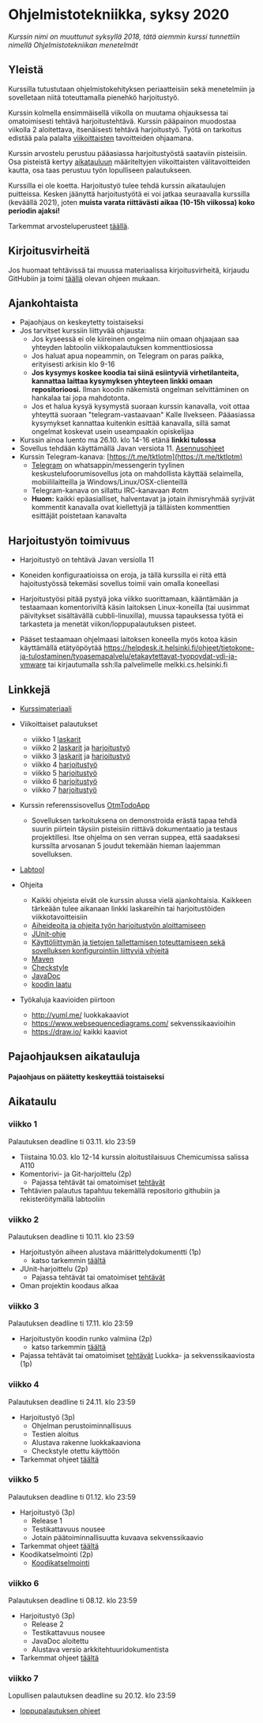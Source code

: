 # Ohjelmistotekniikka, syksy 2020

_Kurssin nimi on muuttunut syksyllä 2018, tätä aiemmin kurssi tunnettiin nimellä Ohjelmistotekniikan menetelmät_

## Yleistä

Kurssilla tutustutaan ohjelmistokehityksen periaatteisiin sekä menetelmiin ja sovelletaan niitä toteuttamalla pienehkö harjoitustyö.

Kurssin kolmella ensimmäisellä viikolla on muutama ohjauksessa tai omatoimisesti tehtävä harjoitustehtävä. Kurssin pääpainon muodostaa viikolla 2 aloitettava, itsenäisesti tehtävä harjoitustyö. Työtä on tarkoitus edistää pala palalta [viikoittaisten](https://github.com/mluukkai/ohjelmistotekniikka-syksy-2020#aikataulu) tavoitteiden ohjaamana.

Kurssin arvostelu perustuu pääasiassa harjoitustyöstä saataviin pisteisiin. Osa pisteistä kertyy [aikatauluun](https://github.com/mluukkai/ohjelmistotekniikka-syksy-2020#aikataulu) määriteltyjen viikoittaisten välitavoitteiden kautta, osa taas perustuu työn lopulliseen palautukseen.

Kurssilla ei ole koetta. Harjoitustyö tulee tehdä kurssin aikataulujen puitteissa. Kesken jäänyttä harjoitustyötä ei voi jatkaa seuraavalla kurssilla (keväällä 2021), joten **muista varata riittävästi aikaa (10-15h viikossa) koko periodin ajaksi!**

Tarkemmat arvosteluperusteet [täällä](https://github.com/mluukkai/ohjelmistotekniikka-syksy-2020/blob/main/web/arvosteluperusteet.md).

## Kirjoitusvirheitä

Jos huomaat tehtävissä tai muussa materiaalissa kirjoitusvirheitä, kirjaudu GitHubiin ja toimi [täällä](https://github.com/mluukkai/ohjelmistotekniikka-syksy-2020/blob/main/web/typokorjaukset.md) olevan ohjeen mukaan.

## Ajankohtaista

- Pajaohjaus on keskeytetty toistaiseksi
- Jos tarvitset kurssiin liittyvää ohjausta:
  - Jos kyseessä ei ole kiireinen ongelma niin omaan ohjaajaan saa yhteyden labtoolin viikkopalautuksen kommenttiosiossa
  - Jos haluat apua nopeammin, on Telegram on paras paikka, erityisesti arkisin klo 9-16
  - **Jos kysymys koskee koodia tai siinä esiintyviä virhetilanteita, kannattaa laittaa kysymyksen yhteyteen linkki omaan repositorioosi.** Ilman koodin näkemistä ongelman selvittäminen on hankalaa tai jopa mahdotonta.
  - Jos et halua kysyä kysymystä suoraan kurssin kanavalla, voit ottaa yhteyttä suoraan "telegram-vastaavaan" Kalle Ilvekseen. Pääasiassa kysymykset kannattaa kuitenkin esittää kanavalla, sillä samat ongelmat koskevat usein useampaakin opiskelijaa
- Kurssin ainoa luento ma 26.10. klo 14-16 etänä **linkki tulossa**
- Sovellus tehdään käyttämällä Javan versiota 11. [Asennusohjeet](https://www.mooc.fi/fi/installation/netbeans)
- Kurssin Telegram-kanava: [https://t.me/tktlotm](https://t.me/tktlotm)
  - [Telegram](https://telegram.org/) on whatsappin/messengerin tyylinen keskustelufoorumisovellus jota on mahdollista käyttää selaimella, mobiililaitteilla ja Windows/Linux/OSX-clienteillä
  - Telegram-kanava on sillattu IRC-kanavaan #otm
  - **Huom:** kaikki epäasialliset, halventavat ja jotain ihmisryhmää syrjivät kommentit kanavalla ovat kiellettyjä ja tälläisten kommenttien esittäjät poistetaan kanavalta

## Harjoitustyön toimivuus

- Harjoitustyö on tehtävä Javan versiolla 11

- Koneiden konfiguraatioissa on eroja, ja tällä kurssilla ei riitä että hajoitustyössä tekemäsi sovellus toimii vain omalla koneellasi

- Harjoitustyösi pitää pystyä joka viikko suorittamaan, kääntämään ja testaamaan komentoriviltä käsin laitoksen Linux-koneilla (tai uusimmat päivitykset sisältävällä cubbli-linuxilla), muussa tapauksessa työtä ei tarkasteta ja menetät viikon/loppupalautuksen pisteet.

- Pääset testaamaan ohjelmaasi laitoksen koneella myös kotoa käsin käyttämällä etätyöpöytää https://helpdesk.it.helsinki.fi/ohjeet/tietokone-ja-tulostaminen/tyoasemapalvelu/etakaytettavat-tyopoydat-vdi-ja-vmware tai kirjautumalla ssh:lla palvelimelle melkki.cs.helsinki.fi

## Linkkejä

- [Kurssimateriaali](https://github.com/mluukkai/ohjelmistotekniikka-syksy-2020/blob/main/web/materiaali.md)
- Viikoittaiset palautukset

  - viikko 1 [laskarit](https://github.com/mluukkai/ohjelmistotekniikka-syksy-2020/blob/main/tehtavat/viikko1.md)
  - viikko 2 [laskarit](https://github.com/mluukkai/ohjelmistotekniikka-syksy-2020/blob/main/tehtavat/viikko2.md) ja [harjoitustyö](https://github.com/mluukkai/ohjelmistotekniikka-syksy-2020/blob/main/tehtavat/harjoitustyo_viikko2.md)
  - viikko 3 [laskarit](https://github.com/mluukkai/ohjelmistotekniikka-syksy-2020/blob/main/tehtavat/viikko3.md) ja [harjoitustyö](https://github.com/mluukkai/ohjelmistotekniikka-syksy-2020/blob/main/tehtavat/harjoitustyo_viikko3.md)
  - viikko 4 [harjoitustyö](https://github.com/mluukkai/ohjelmistotekniikka-syksy-2020/blob/main/tehtavat/harjoitustyo_viikko4.md)
  - viikko 5 [harjoitustyö](https://github.com/mluukkai/ohjelmistotekniikka-syksy-2020/blob/main/tehtavat/harjoitustyo_viikko5.md)
  - viikko 6 [harjoitustyö](https://github.com/mluukkai/ohjelmistotekniikka-syksy-2020/blob/main/tehtavat/harjoitustyo_viikko6.md)
  - viikko 7 [harjoitustyö](https://github.com/mluukkai/ohjelmistotekniikka-syksy-2020/blob/main/tehtavat/harjoitustyo_viikko7.md)

- Kurssin referenssisovellus [OtmTodoApp](https://github.com/mluukkai/OtmTodoApp)
  - Sovelluksen tarkoituksena on demonstroida erästä tapaa tehdä suurin piirtein täysiin pisteisiin riittävä dokumentaatio ja testaus projektillesi. Itse ohjelma on sen verran suppea, että saadaksesi kurssilta arvosanan 5 joudut tekemään hieman laajemman sovelluksen.
- [Labtool](https://study.cs.helsinki.fi/labtool/courses/)
- Ohjeita
  - Kaikki ohjeista eivät ole kurssin alussa vielä ajankohtaisia. Kaikkeen tärkeään tulee aikanaan linkki laskareihin tai harjoitustöiden viikkotavoitteisiin
  - [Aiheideoita ja ohjeita työn harjoitustyön aloittamiseen](https://github.com/mluukkai/ohjelmistotekniikka-syksy-2020/blob/main/web/tyon_aloitus.md)
  - [JUnit-ohje](https://github.com/mluukkai/ohjelmistotekniikka-syksy-2020/blob/main/web/junit.md)
  - [Käyttöliittymän ja tietojen tallettamisen toteuttamiseen sekä sovelluksen konfigurointiin liittyviä vihjeitä](https://github.com/mluukkai/ohjelmistotekniikka-syksy-2020/blob/main/web/java.md)
  - [Maven](https://github.com/mluukkai/ohjelmistotekniikka-syksy-2020/blob/main/web/maven.md)
  - [Checkstyle](https://github.com/mluukkai/ohjelmistotekniikka-syksy-2020/blob/main/web/checkstyle.md)
  - [JavaDoc](https://github.com/mluukkai/ohjelmistotekniikka-syksy-2020/blob/main/web/javadoc.md)
  - [koodin laatu](https://github.com/mluukkai/ohjelmistotekniikka-syksy-2020/blob/main/web/koodin_laatuvaatimukset.md)
- Työkaluja kaavioiden piirtoon
  - <http://yuml.me/> luokkakaaviot
  - <https://www.websequencediagrams.com/> sekvenssikaavioihin
  - <https://draw.io/> kaikki kaaviot

## Pajaohjauksen aikatauluja

#### Pajaohjaus on päätetty keskeyttää toistaiseksi

## Aikataulu

### viikko 1

Palautuksen deadline ti 03.11. klo 23:59

- Tiistaina 10.03. klo 12-14 kurssin aloitustilaisuus Chemicumissa salissa A110
- Komentorivi- ja Git-harjoittelu (2p)
  - Pajassa tehtävät tai omatoimiset [tehtävät](https://github.com/mluukkai/ohjelmistotekniikka-syksy-2020/blob/main/tehtavat/viikko1.md)
- Tehtävien palautus tapahtuu tekemällä repositorio githubiin ja rekisteröitymällä labtooliin

### viikko 2

Palautuksen deadline ti 10.11. klo 23:59

- Harjoitustyön aiheen alustava määrittelydokumentti (1p)
  - katso tarkemmin [täältä](https://github.com/mluukkai/ohjelmistotekniikka-syksy-2020/blob/main/tehtavat/harjoitustyo_viikko2.md)
- JUnit-harjoittelu (2p)
  - Pajassa tehtävät tai omatoimiset [tehtävät](https://github.com/mluukkai/ohjelmistotekniikka-syksy-2020/blob/main/tehtavat/viikko2.md)
- Oman projektin koodaus alkaa

### viikko 3

Palautuksen deadline ti 17.11. klo 23:59

- Harjoitustyön koodin runko valmiina (2p)
  - katso tarkemmin [täältä](https://github.com/mluukkai/ohjelmistotekniikka-syksy-2020/blob/main/tehtavat/harjoitustyo_viikko3.md)
- Pajassa tehtävät tai omatoimiset [tehtävät](https://github.com/mluukkai/ohjelmistotekniikka-syksy-2020/blob/main/tehtavat/viikko3.md) Luokka- ja sekvenssikaaviosta (1p)

### viikko 4

Palautuksen deadline ti 24.11. klo 23:59

- Harjoitustyö (3p)
  - Ohjelman perustoiminnallisuus
  - Testien aloitus
  - Alustava rakenne luokkakaaviona
  - Checkstyle otettu käyttöön
- Tarkemmat ohjeet [täältä](https://github.com/mluukkai/ohjelmistotekniikka-syksy-2020/blob/main/tehtavat/harjoitustyo_viikko4.md)

### viikko 5

Palautuksen deadline ti 01.12. klo 23:59

- Harjoitustyö (3p)
  - Release 1
  - Testikattavuus nousee
  - Jotain päätoiminnallisuutta kuvaava sekvenssikaavio
- Tarkemmat ohjeet [täältä](https://github.com/mluukkai/ohjelmistotekniikka-syksy-2020/blob/main/tehtavat/harjoitustyo_viikko5.md)
- Koodikatselmointi (2p)
  - [Koodikatselmointi](https://github.com/mluukkai/ohjelmistotekniikka-syksy-2020/blob/main/web/koodikatselmointi.md)

### viikko 6

Palautuksen deadline ti 08.12. klo 23:59

- Harjoitustyö (3p)
  - Release 2
  - Testikattavuus nousee
  - JavaDoc aloitettu
  - Alustava versio arkkitehtuuridokumentista
- Tarkemmat ohjeet [täältä](https://github.com/mluukkai/ohjelmistotekniikka-syksy-2020/blob/main/tehtavat/harjoitustyo_viikko6.md)

### viikko 7

Lopullisen palautuksen deadline su 20.12. klo 23:59

- [loppupalautuksen ohjeet](https://github.com/mluukkai/ohjelmistotekniikka-syksy-2020/blob/main/tehtavat/harjoitustyo_viikko7.md)
